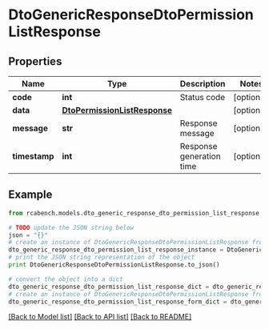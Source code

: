 # DtoGenericResponseDtoPermissionListResponse


## Properties

Name | Type | Description | Notes
------------ | ------------- | ------------- | -------------
**code** | **int** | Status code | [optional] 
**data** | [**DtoPermissionListResponse**](DtoPermissionListResponse.md) |  | [optional] 
**message** | **str** | Response message | [optional] 
**timestamp** | **int** | Response generation time | [optional] 

## Example

```python
from rcabench.models.dto_generic_response_dto_permission_list_response import DtoGenericResponseDtoPermissionListResponse

# TODO update the JSON string below
json = "{}"
# create an instance of DtoGenericResponseDtoPermissionListResponse from a JSON string
dto_generic_response_dto_permission_list_response_instance = DtoGenericResponseDtoPermissionListResponse.from_json(json)
# print the JSON string representation of the object
print DtoGenericResponseDtoPermissionListResponse.to_json()

# convert the object into a dict
dto_generic_response_dto_permission_list_response_dict = dto_generic_response_dto_permission_list_response_instance.to_dict()
# create an instance of DtoGenericResponseDtoPermissionListResponse from a dict
dto_generic_response_dto_permission_list_response_form_dict = dto_generic_response_dto_permission_list_response.from_dict(dto_generic_response_dto_permission_list_response_dict)
```
[[Back to Model list]](../README.md#documentation-for-models) [[Back to API list]](../README.md#documentation-for-api-endpoints) [[Back to README]](../README.md)


